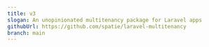 ```yaml
---
title: v3
slogan: An unopinionated multitenancy package for Laravel apps
githubUrl: https://github.com/spatie/laravel-multitenancy
branch: main
---
```

